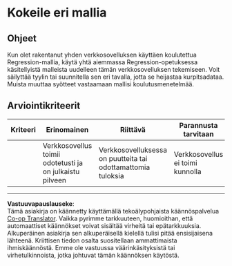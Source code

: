 <!--
CO_OP_TRANSLATOR_METADATA:
{
  "original_hash": "a8e8ae10be335cbc745b75ee552317ff",
  "translation_date": "2025-09-05T00:40:01+00:00",
  "source_file": "3-Web-App/1-Web-App/assignment.md",
  "language_code": "fi"
}
-->
# Kokeile eri mallia

## Ohjeet

Kun olet rakentanut yhden verkkosovelluksen käyttäen koulutettua Regression-mallia, käytä yhtä aiemmassa Regression-opetuksessa käsitellyistä malleista uudelleen tämän verkkosovelluksen tekemiseen. Voit säilyttää tyylin tai suunnitella sen eri tavalla, jotta se heijastaa kurpitsadataa. Muista muuttaa syötteet vastaamaan mallisi koulutusmenetelmää.

## Arviointikriteerit

| Kriteeri                  | Erinomainen                                              | Riittävä                                                 | Parannusta tarvitaan                  |
| -------------------------- | ------------------------------------------------------- | ------------------------------------------------------- | ------------------------------------- |
| | Verkkosovellus toimii odotetusti ja on julkaistu pilveen | Verkkosovelluksessa on puutteita tai odottamattomia tuloksia | Verkkosovellus ei toimi kunnolla     |

---

**Vastuuvapauslauseke**:  
Tämä asiakirja on käännetty käyttämällä tekoälypohjaista käännöspalvelua [Co-op Translator](https://github.com/Azure/co-op-translator). Vaikka pyrimme tarkkuuteen, huomioithan, että automaattiset käännökset voivat sisältää virheitä tai epätarkkuuksia. Alkuperäinen asiakirja sen alkuperäisellä kielellä tulisi pitää ensisijaisena lähteenä. Kriittisen tiedon osalta suositellaan ammattimaista ihmiskäännöstä. Emme ole vastuussa väärinkäsityksistä tai virhetulkinnoista, jotka johtuvat tämän käännöksen käytöstä.